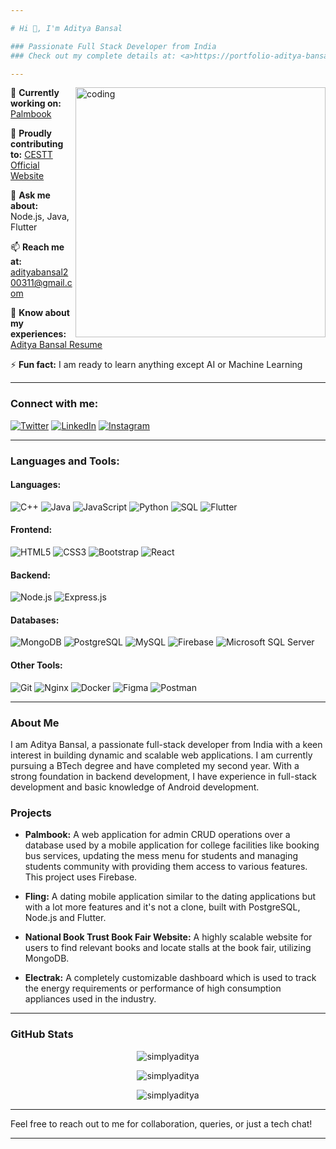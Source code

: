 ```yaml
---

# Hi 👋, I'm Aditya Bansal

### Passionate Full Stack Developer from India
### Check out my complete details at: <a>https://portfolio-aditya-bansal.vercel.app/</a>

---
```

<img align="right" alt="coding" width="400" src="https://miro.medium.com/v2/resize:fit:1358/1*yw0TnheAGN-LPneDaTlaxw.gif">

🔭 **Currently working on:** [Palmbook](https://palmbook-admin-qhox39y6j-aditya-bansals-projects-03ea35fa.vercel.app/)

👯 **Proudly contributing to:** [CESTT Official Website](https://cestt.co.uk/)

💬 **Ask me about:** Node.js, Java, Flutter

📫 **Reach me at:** adityabansal200311@gmail.com

📄 **Know about my experiences:** [Aditya Bansal Resume](https://drive.google.com/file/d/12rBtDHTBtQ77-bwdNbzwdWtKfDI4H6TQ/view?usp=drive_link)

⚡ **Fun fact:** I am ready to learn anything except AI or Machine Learning

---

### Connect with me:

[![Twitter](https://img.shields.io/badge/Twitter-1DA1F2?style=for-the-badge&logo=twitter&logoColor=white)](https://twitter.com/its_my_tweetz)
[![LinkedIn](https://img.shields.io/badge/LinkedIn-0077B5?style=for-the-badge&logo=linkedin&logoColor=white)](https://www.linkedin.com/in/aditya-bansal-a393141a0)
[![Instagram](https://img.shields.io/badge/Instagram-E4405F?style=for-the-badge&logo=instagram&logoColor=white)](https://instagram.com/imadityabansal)

---

### Languages and Tools:

#### **Languages:**
![C++](https://img.shields.io/badge/C++-00599C?style=flat-square&logo=c%2B%2B&logoColor=white) 
![Java](https://img.shields.io/badge/Java-007396?style=flat-square&logo=java&logoColor=white) 
![JavaScript](https://img.shields.io/badge/JavaScript-323330?style=flat-square&logo=javascript&logoColor=F7DF1E) 
![Python](https://img.shields.io/badge/Python-3776AB?style=flat-square&logo=python&logoColor=white) 
![SQL](https://img.shields.io/badge/SQL-003B57?style=flat-square&logo=postgresql&logoColor=white) 
![Flutter](https://img.shields.io/badge/Flutter-02569B?style=flat-square&logo=flutter&logoColor=white)

#### **Frontend:**
![HTML5](https://img.shields.io/badge/HTML5-E34F26?style=flat-square&logo=html5&logoColor=white) 
![CSS3](https://img.shields.io/badge/CSS3-1572B6?style=flat-square&logo=css3&logoColor=white) 
![Bootstrap](https://img.shields.io/badge/Bootstrap-563D7C?style=flat-square&logo=bootstrap&logoColor=white) 
![React](https://img.shields.io/badge/React-20232A?style=flat-square&logo=react&logoColor=61DAFB)

#### **Backend:**
![Node.js](https://img.shields.io/badge/Node.js-339933?style=flat-square&logo=nodedotjs&logoColor=white) 
![Express.js](https://img.shields.io/badge/Express.js-404D59?style=flat-square&logo=express&logoColor=white)

#### **Databases:**
![MongoDB](https://img.shields.io/badge/MongoDB-4EA94B?style=flat-square&logo=mongodb&logoColor=white) 
![PostgreSQL](https://img.shields.io/badge/PostgreSQL-336791?style=flat-square&logo=postgresql&logoColor=white) 
![MySQL](https://img.shields.io/badge/MySQL-4479A1?style=flat-square&logo=mysql&logoColor=white) 
![Firebase](https://img.shields.io/badge/Firebase-FFCA28?style=flat-square&logo=firebase&logoColor=white) 
![Microsoft SQL Server](https://img.shields.io/badge/Microsoft%20SQL%20Server-CC2927?style=flat-square&logo=microsoft%20sql%20server&logoColor=white)

#### **Other Tools:**
![Git](https://img.shields.io/badge/Git-F05032?style=flat-square&logo=git&logoColor=white) 
![Nginx](https://img.shields.io/badge/Nginx-269539?style=flat-square&logo=nginx&logoColor=white) 
![Docker](https://img.shields.io/badge/Docker-2496ED?style=flat-square&logo=docker&logoColor=white) 
![Figma](https://img.shields.io/badge/Figma-F24E1E?style=flat-square&logo=figma&logoColor=white) 
![Postman](https://img.shields.io/badge/Postman-FF6C37?style=flat-square&logo=postman&logoColor=white)

---

### About Me

I am Aditya Bansal, a passionate full-stack developer from India with a keen interest in building dynamic and scalable web applications. I am currently pursuing a BTech degree and have completed my second year. With a strong foundation in backend development, I have experience in full-stack development and basic knowledge of Android development.

### Projects

- **Palmbook:** A web application for admin CRUD operations over a database used by a mobile application for college facilities like booking bus services, updating the mess menu for students and managing students community with providing them access to various features. This project uses Firebase.
  
- **Fling:** A dating mobile application similar to the dating applications but with a lot more features and it's not a clone, built with PostgreSQL, Node.js and Flutter.
  
- **National Book Trust Book Fair Website:** A highly scalable website for users to find relevant books and locate stalls at the book fair, utilizing MongoDB.

- **Electrak:** A completely customizable dashboard which is used to track the energy requirements or performance of high consumption appliances used in the industry.

---

### GitHub Stats

<p align="center">
  <img src="https://github-readme-stats.vercel.app/api/top-langs?username=simplyaditya&show_icons=true&locale=en&layout=compact" alt="simplyaditya" />
</p>

<p align="center">
  <img src="https://github-readme-stats.vercel.app/api?username=simplyaditya&show_icons=true&locale=en" alt="simplyaditya" />
</p>

<p align="center">
  <img src="https://github-readme-streak-stats.herokuapp.com/?user=simplyaditya&" alt="simplyaditya" />
</p>

---

Feel free to reach out to me for collaboration, queries, or just a tech chat!

---
